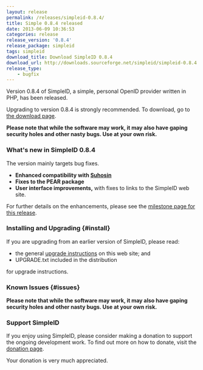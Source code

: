 ```yaml
---
layout: release
permalink: /releases/simpleid-0.8.4/
title: Simple 0.8.4 released
date: 2013-06-09 10:36:53
categories: release
release_version: '0.8.4'
release_package: simpleid
tags: simpleid
download_title: Download SimpleID 0.8.4
download_url: http://downloads.sourceforge.net/simpleid/simpleid-0.8.4.tar.gz
release_type: 
    - bugfix
---
```


Version 0.8.4 of SimpleID, a simple, personal OpenID provider written in PHP, has been released.

Upgrading to version 0.8.4 is strongly recommended.  To download, go to [the download page](/download).

**Please note that while the software may work, it may also have gaping security holes and other nasty bugs. Use at your own risk.**

### What's new in SimpleID 0.8.4

The version mainly targets bug fixes.

- **Enhanced compatibility with [Suhosin](http://www.hardened-php.net/suhosin)**
- **Fixes to the PEAR package**
- **User interface improvements,** with fixes to links to the SimpleID web site.

For further details on the enhancements, please see the [milestone page for this release](http://simpleid.koinic.net/trac/milestone/0.8.4).

### Installing and Upgrading {#install}

If you are upgrading from an earlier version of SimpleID, please read:

- the general [upgrade instructions](http://simpleid.sourceforge.net/documentation/getting-started/upgrading) on this web site; and
- UPGRADE.txt included in the distribution

for upgrade instructions.

### Known Issues {#issues}

**Please note that while the software may work, it may also have gaping security holes and other nasty bugs. Use at your own risk.**

### Support SimpleID

If you enjoy using SimpleID, please consider making a donation to support the
ongoing development work.  To find out more on how to donate, visit
the [donation page](http://simpleid.org/donate).

Your donation is very much appreciated.
